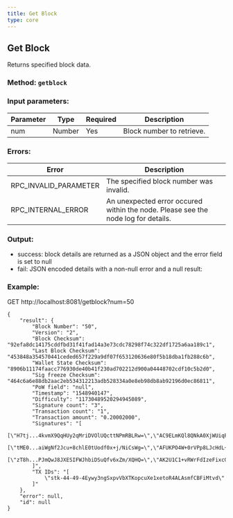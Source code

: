 ```yaml
---
title: Get Block
type: core
---
```

## Get Block
Returns specified block data.
### Method: `getblock`
### Input parameters:

| Parameter | Type | Required | Description |
| --- | --- | --- | --- |
| num | Number | Yes | Block number to retrieve. |

### Errors:

| Error | Description |
| --- | --- |
| RPC_INVALID_PARAMETER | The specified block number was invalid. |
| RPC_INTERNAL_ERROR | An unexpected error occured within the node. Please see the node log for details. |

### Output:
- success: block details are returned as a JSON object and the error field is set to null
- fail: JSON encoded details with a non-null error and a null result:

### Example:
GET http://localhost:8081/getblock?num=50

```
{
	"result": {
		"Block Number": "50",
		"Version": "2",
		"Block Checksum": "92efa8dc14175cddfbd31f41fad14a3e73cdc78298f74c322df1725a6aa189c1",
		"Last Block Checksum": "453848a354570441ceded657f229a9df07f653120636e80f5b18dba1fb288c6b",
		"Wallet State Checksum": "8906b11174faacc776930de40b41f230ad702212d900a04448702cdf10c5b2d0",
		"Sig freeze Checksum": "464c6a6e88db2aac2eb534312213adb528334a0e8eb98db8ab92196d0ec86811",
		"PoW field": "null",
		"Timestamp": "1548940147",
		"Difficulty": "11730489520294945089",
		"Signature count": "3",
		"Transaction count": "1",
		"Transaction amount": "0.20002000",
		"Signatures": "[
			[\"H7tj...4kvmX9QqHUy2qMriDVOlUQcttNPmRBLRw=\",\"AC9ELmKQl8QNkA0XjWUiqPU7MjbKxfcQi3MxGpuJKgwIPoaD\"],
			[\"tME0...aiWgNf2Jcu+8chlE0tUodf0x+j/NiCsWg=\",\"AFUKPO4W+0rVPp8LJcHdL+HaY8N8IoPgv7jaAO3UeAdPqDAc\"],
			[\"zT8h...PJmQwJ8JXESIFWJhbiDSuQfv6xZm/XQHQ=\",\"AK2U1C1+vRWrFdIzeFixcGl29ytd/QH142eb9s8pkzx3AMmA\"]
		]",
		"TX IDs": "[
			\"stk-44-49-4Eywy3ngSxpvVbXTKopcuXe1xetoR4ALAsmfCBFiMtvd\"
		]"
	},
	"error": null,
	"id": null
}
```